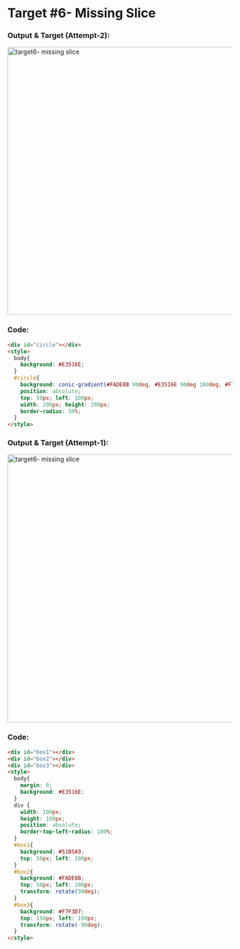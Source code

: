 # Target #6- Missing Slice

### Output & Target (Attempt-2):

<img src="https://user-images.githubusercontent.com/93486013/180930439-48e5bc69-a486-49c9-8e0f-9c33cb8cc88b.PNG" alt="target6- missing slice" width="600">

### Code:

```HTML
<div id="circle"></div>
<style>
  body{
    background: #E3516E;    
  }
  #circle{
    background: conic-gradient(#FADE8B 90deg, #E3516E 90deg 180deg, #F7F3D7 180deg 270deg, #51B5A9 270deg);
    position: absolute;
    top: 50px; left: 100px;
    width: 200px; height: 200px;
    border-radius: 50%;
  }
</style>
```


### Output & Target (Attempt-1):

<img src="https://user-images.githubusercontent.com/93486013/180926061-dc8d5093-19d5-4884-8095-70df46daef0a.PNG" alt="target6- missing slice" width="600">

### Code:

```HTML
<div id="box1"></div>
<div id="box2"></div>
<div id="box3"></div>
<style>
  body{
    margin: 0;
    background: #E3516E;
  }
  div {
    width: 100px;
    height: 100px;
    position: absolute;
    border-top-left-radius: 100%;
  }
  #box1{
    background: #51B5A9;
    top: 50px; left: 100px;
  }
  #box2{
    background: #FADE8B;
    top: 50px; left: 200px;
    transform: rotate(90deg);
  }
  #box3{
    background: #F7F3D7;
    top: 150px; left: 100px;
    transform: rotate(-90deg);
  }
</style>
```
